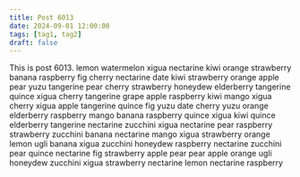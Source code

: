 ```yaml
---
title: Post 6013
date: 2024-09-01 12:00:00
tags: [tag1, tag2]
draft: false
---
```

This is post 6013.
lemon
watermelon
xigua
nectarine
kiwi
orange
strawberry
banana
raspberry
fig
cherry
nectarine
date
kiwi
strawberry
orange
apple
pear
yuzu
tangerine
pear
cherry
strawberry
honeydew
elderberry
tangerine
quince
xigua
cherry
tangerine
grape
apple
raspberry
kiwi
mango
xigua
cherry
xigua
apple
tangerine
quince
fig
yuzu
date
cherry
yuzu
orange
elderberry
raspberry
mango
banana
raspberry
quince
xigua
kiwi
quince
elderberry
tangerine
nectarine
zucchini
xigua
nectarine
pear
raspberry
strawberry
zucchini
banana
nectarine
mango
xigua
strawberry
orange
lemon
ugli
banana
xigua
zucchini
honeydew
raspberry
nectarine
zucchini
pear
quince
nectarine
fig
strawberry
apple
pear
pear
apple
orange
ugli
honeydew
zucchini
xigua
strawberry
nectarine
lemon
nectarine
raspberry
